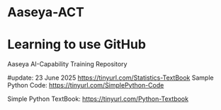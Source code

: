 # Aaseya-ACT

# Learning to use GitHub
Aaseya AI-Capability Training Repository

#update: 23 June 2025
https://tinyurl.com/Statistics-TextBook
Sample Python Code: 
https://tinyurl.com/SimplePython-Code

Simple Python TextBook:
https://tinyurl.com/Python-Textbook
